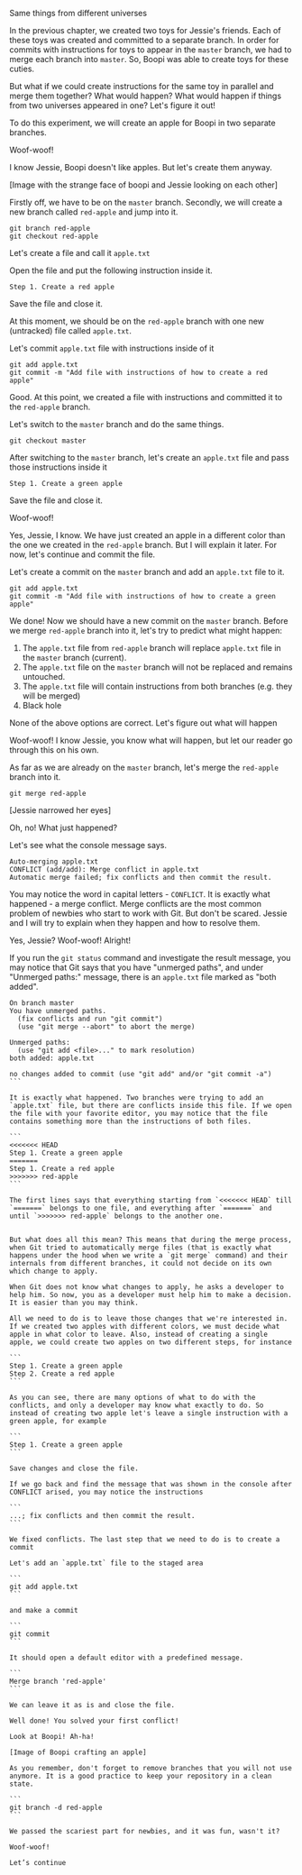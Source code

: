 Same things from different universes

In the previous chapter, we created two toys for Jessie's friends. Each of these toys was created and committed to a separate branch. In order for commits with instructions for toys to appear in the `master` branch, we had to merge each branch into `master`. So, Boopi was able to create toys for these cuties.

But what if we could create instructions for the same toy in parallel and merge them together? What would happen? What would happen if things from two universes appeared in one? Let's figure it out!

To do this experiment, we will create an apple for Boopi in two separate branches.

Woof-woof!

I know Jessie, Boopi doesn't like apples. But let's create them anyway.

[Image with the strange face of boopi and Jessie looking on each other]

Firstly off, we have to be on the `master` branch. Secondly, we will create a new branch called `red-apple` and jump into it.

```
git branch red-apple
git checkout red-apple
```

Let's create a file and call it `apple.txt`

Open the file and put the following instruction inside it.

```
Step 1. Create a red apple
```

Save the file and close it.

At this moment, we should be on the `red-apple` branch with one new (untracked) file called `apple.txt`.

Let's commit `apple.txt` file with instructions inside of it

```
git add apple.txt
git commit -m "Add file with instructions of how to create a red apple"
```

Good. At this point, we created a file with instructions and committed it to the `red-apple` branch.

Let's switch to the `master` branch and do the same things.

```
git checkout master
```

After switching to the `master` branch, let's create an `apple.txt` file and pass those instructions inside it

```
Step 1. Create a green apple
```

Save the file and close it.

Woof-woof! 

Yes, Jessie, I know. We have just created an apple in a different color than the one we created in the `red-apple` branch. But I will explain it later. For now, let's continue and commit the file.

Let's create a commit on the `master` branch and add an `apple.txt` file to it.

```
git add apple.txt
git commit -m "Add file with instructions of how to create a green apple"
```

We done! Now we should have a new commit on the `master` branch. Before we merge `red-apple` branch into it, let's try to predict what might happen:

1. The `apple.txt` file from `red-apple` branch will replace `apple.txt` file in the `master` branch (current).
2. The `apple.txt` file on the `master` branch will not be replaced and remains untouched.
3. The `apple.txt` file will contain instructions from both branches (e.g. they will be merged)
4. Black hole

None of the above options are correct. Let's figure out what will happen

Woof-woof! I know Jessie, you know what will happen, but let our reader go through this on his own.

As far as we are already on the `master` branch, let's merge the `red-apple` branch into it.

```
git merge red-apple
```

[Jessie narrowed her eyes]

Oh, no! What just happened?

Let's see what the console message says.

```
Auto-merging apple.txt
CONFLICT (add/add): Merge conflict in apple.txt
Automatic merge failed; fix conflicts and then commit the result.
```

You may notice the word in capital letters - `CONFLICT`. It is exactly what happened - a merge conflict. Merge conflicts are the most common problem of newbies who start to work with Git. But don't be scared. Jessie and I will try to explain when they happen and how to resolve them.

Yes, Jessie? Woof-woof! Alright!

If you run the `git status` command and investigate the result message, you may notice that Git says that you have "unmerged paths", and under "Unmerged paths:" message, there is an `apple.txt` file marked as "both added". 

````
On branch master
You have unmerged paths.
  (fix conflicts and run "git commit")
  (use "git merge --abort" to abort the merge)

Unmerged paths:
  (use "git add <file>..." to mark resolution)
both added: apple.txt

no changes added to commit (use "git add" and/or "git commit -a")
```

It is exactly what happened. Two branches were trying to add an `apple.txt` file, but there are conflicts inside this file. If we open the file with your favorite editor, you may notice that the file contains something more than the instructions of both files.

```
<<<<<<< HEAD
Step 1. Create a green apple
=======
Step 1. Create a red apple
>>>>>>> red-apple
```

The first lines says that everything starting from `<<<<<<< HEAD` till `=======` belongs to one file, and everything after `=======` and until `>>>>>>> red-apple` belongs to the another one.


But what does all this mean? This means that during the merge process, when Git tried to automatically merge files (that is exactly what happens under the hood when we write a `git merge` command) and their internals from different branches, it could not decide on its own which change to apply.

When Git does not know what changes to apply, he asks a developer to help him. So now, you as a developer must help him to make a decision. It is easier than you may think.

All we need to do is to leave those changes that we're interested in. If we created two apples with different colors, we must decide what apple in what color to leave. Also, instead of creating a single apple, we could create two apples on two different steps, for instance

```
Step 1. Create a green apple
Step 2. Create a red apple
```

As you can see, there are many options of what to do with the conflicts, and only a developer may know what exactly to do. So instead of creating two apple let's leave a single instruction with a green apple, for example

```
Step 1. Create a green apple
```

Save changes and close the file.

If we go back and find the message that was shown in the console after CONFLICT arised, you may notice the instructions

```
...; fix conflicts and then commit the result.
```

We fixed conflicts. The last step that we need to do is to create a commit

Let's add an `apple.txt` file to the staged area

```
git add apple.txt
```

and make a commit

```
git commit
```

It should open a default editor with a predefined message.

```
Merge branch 'red-apple'
```

We can leave it as is and close the file.

Well done! You solved your first conflict!

Look at Boopi! Ah-ha! 

[Image of Boopi crafting an apple]

As you remember, don't forget to remove branches that you will not use anymore. It is a good practice to keep your repository in a clean state.

```
git branch -d red-apple
```

We passed the scariest part for newbies, and it was fun, wasn't it? 

Woof-woof!

Let’s continue








